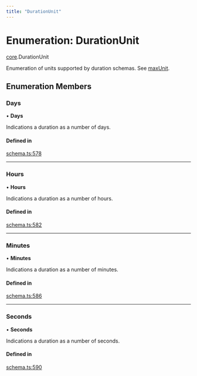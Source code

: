 ```yaml
---
title: "DurationUnit"
---
```

# Enumeration: DurationUnit

[core](../modules/core.md).DurationUnit

Enumeration of units supported by duration schemas. See [maxUnit](../interfaces/core.DurationSchema.md#maxunit).

## Enumeration Members

### Days

• **Days**

Indications a duration as a number of days.

#### Defined in

[schema.ts:578](https://github.com/coda/packs-sdk/blob/main/schema.ts#L578)

___

### Hours

• **Hours**

Indications a duration as a number of hours.

#### Defined in

[schema.ts:582](https://github.com/coda/packs-sdk/blob/main/schema.ts#L582)

___

### Minutes

• **Minutes**

Indications a duration as a number of minutes.

#### Defined in

[schema.ts:586](https://github.com/coda/packs-sdk/blob/main/schema.ts#L586)

___

### Seconds

• **Seconds**

Indications a duration as a number of seconds.

#### Defined in

[schema.ts:590](https://github.com/coda/packs-sdk/blob/main/schema.ts#L590)
